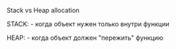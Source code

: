 Stack vs Heap allocation

STACK:
	- когда объект нужен только внутри функции

HEAP:
	- когда объект должен "пережить" функцию
